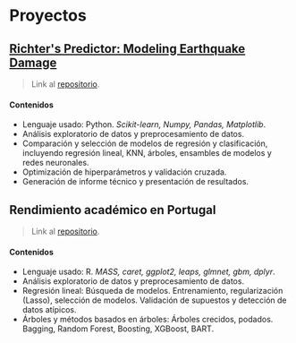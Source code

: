 # Proyectos
## [Richter's Predictor: Modeling Earthquake Damage](https://www.drivendata.org/competitions/57/nepal-earthquake/page/136/)
> Link al [repositorio](https://github.com/gsabatino9/OrganizacionDeDatos/tree/main/data).

#### Contenidos
- Lenguaje usado: Python. *Scikit-learn, Numpy, Pandas, Matplotlib*.
- Análisis exploratorio de datos y preprocesamiento de datos.
- Comparación y selección de modelos de regresión y clasificación, incluyendo regresión lineal, KNN, árboles,
ensambles de modelos y redes neuronales.
- Optimización de hiperparámetros y validación cruzada.
- Generación de informe técnico y presentación de resultados.

## Rendimiento académico en Portugal
> Link al [repositorio](https://github.com/gsabatino9/AE-TP2).

#### Contenidos
- Lenguaje usado: R. *MASS, caret, ggplot2, leaps, glmnet, gbm, dplyr*.
- Análisis exploratorio de datos y preprocesamiento de datos.
- Regresión lineal: Búsqueda de modelos. Entrenamiento, regularización (Lasso), selección de modelos. Validación de supuestos y detección de datos atípicos.
- Árboles y métodos basados en árboles: Árboles crecidos, podados. Bagging, Random Forest, Boosting, XGBoost, BART.
